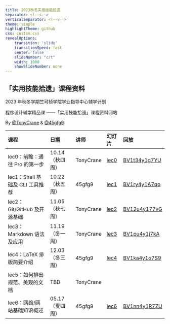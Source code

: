 ```yaml
---
title: 2023秋冬实用技能拾遗
separator: <!--s-->
verticalSeparator: <!--v-->
theme: simple
highlightTheme: github
css: custom.css
revealOptions:
    transition: 'slide'
    transitionSpeed: fast
    center: false
    slideNumber: "c/t"
    width: 1000
    showSlideNumber: none
---
```


<style>
.reveal .slides {
    border: none;
}
.reveal .slide-number {
    display: none;
}
.reveal h2 {
    text-align: center;
}
.reveal .slide-menu-button {
    display: none;
}
.reveal table {
  font-size: 21px;
}
</style>

<div class="center">

## 「实用技能拾遗」课程资料

2023 年秋冬学期竺可桢学院学业指导中心辅学计划

程序设计辅学精品课 ——「实用技能拾遗」课程资料网站

 By [@TonyCrane](https://github.com/TonyCrane) & [@45gfg9](https://github.com/45gfg9)

<div class="three-line">

|课程|日期|讲师|幻灯片|回放|
|:--|:--|:--|:--|:--|
|lec0：前瞻：通往 Pro 的第一步|10.14（秋四周）|TonyCrane|[lec0](lec0/)|[BV1t34y1g7YU](https://www.bilibili.com/video/BV1t34y1g7YU/)|
|lec1：Shell 基础及 CLI 工具推荐|10.22（秋五周）|45gfg9|[lec1](lec1/)|[BV1ry4y1A7qo](https://www.bilibili.com/video/BV1ry4y1A7qo/)|
|lec2：Git/GitHub 及开源基础|11.05（秋七周）|TonyCrane|[lec2](lec2/)|[BV12u4y177vG](https://www.bilibili.com/video/BV12u4y177vG/)|
|lec3：Markdown 语法及应用|11.19（冬一周）|TonyCrane|[lec3](lec3/)|[BV1pu4y1j7kA](https://www.bilibili.com/video/BV1pu4y1j7kA/)|
|lec4：LaTeX 排版简要介绍|12.03（冬三周）|45gfg9|[lec4](lec4/lec4.pdf)|[BV1ka4y1o7S9](https://www.bilibili.com/video/BV1ka4y1o7S9/)|
|lec5：如何排出规范、美观的文档|TBD|TonyCrane||
|lec6：网络/网站基础知识概述|05.17（夏四周）|45gfg9|[lec6](lec6/)|[BV1nn4y1R7ZU](https://www.bilibili.com/video/BV1nn4y1R7ZU/)|

</div>

<!-- <p style="text-align: right; color: #888; margin-top: 0; margin-right: 2em; font-size: 21px;" class="heti-skip">*时间均为暂定</p> -->
